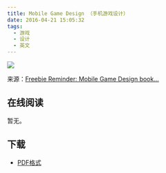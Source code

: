 ```yaml
---
title: Mobile Game Design （手机游戏设计）
date: 2016-04-21 15:05:32
tags:
  - 游戏
  - 设计
  - 英文
---
```


![](http://www.indiegamepod.com/mobile-game-design-cover.png4)

来源：[Freebie Reminder: Mobile Game Design book…](http://www.indiegamepod.com/?p=3168)

<!--more-->

## 在线阅读 ##

暂无。

## 下载 ##

+ [PDF格式](http://www.indiegamepod.com/mobile-game-design-book.pdfe)
